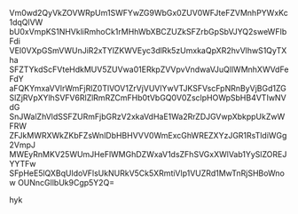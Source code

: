 Vm0wd2QyVkZOVWRpUm1SWFYwZG9WbGx0ZUV0WFJteFZVMnhPYWxKc1dqQlVW
bU0xVmpKS1NHVkliRmhoCk1rMHhWbXBCZUZkSFZrbGpSbVJYQ2sweWFIbFdi
VEI0VXpGSmVWUnJiR2xTYlZKWVEyc3dlRk5zUmxkaQpXR2hvVlhwS1QyTXha
SFZTYkdScFVteHdkMUV5ZUVwa01ERkpZVVpvVndwaVJuQllWMnhXWVdFeFdY
aFQKYmxaVVlrWmFjRlZ0TlVOV1ZrVjVUVlYwVTJKSFVscFpNRnByVjBGd1ZG
SlZjRVpXYlhSVFV6RlZlRmRZCmFHb0tVbGQ0V0ZsclpHOWpSbHB4VTIwNVdG
SnJWalZhVldSSFZURmFjbGRzV2xkaVdHaE1Wa2RrZDJGVwpXbkppUkZwWFRW
ZFJkMWRXWkZKbFZsWnlDbHBHVVV0WmExcGhWREZXYzJGR1RsTldiWGg2VmpJ
MWEyRnMKV25WUmJHeFlWMGhDZWxaV1dsZFhSVGxXWlVab1YySlZOREJYYTFw
SFpHeE5lQXBqUldoVFlsUkNURkV5Ck5XRmtiVlp1VUZRd1MwTnRjSHBoWnow
OUNncGllbUk9Cgp5Y2Q=

hyk